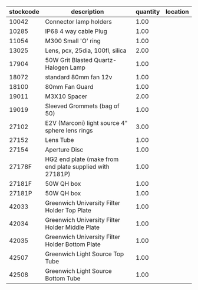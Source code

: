 |stockcode|description|quantity|location|
|---------|-----------|--------|--------|
|10042|Connector lamp holders|1.00||
|10285|IP68 4 way cable Plug|1.00||
|11054|M300 Small 'O' ring|1.00||
|13025|Lens, pcx, 25dia, 100fl, silica|2.00||
|17904|50W Grit Blasted Quartz-Halogen Lamp|1.00||
|18072|standard 80mm fan 12v|1.00||
|18100|80mm Fan Guard|1.00||
|19011|M3X10 Spacer|2.00||
|19019|Sleeved Grommets (bag of 50)|1.00||
|27102|E2V (Marconi) light source 4" sphere lens rings|3.00||
|27152|Lens Tube|1.00||
|27154|Aperture Disc|1.00||
|27178F|HG2 end plate (make from end plate supplied with 27181P)|1.00||
|27181F|50W QH box|1.00||
|27181P|50W QH box|1.00||
|42033|Greenwich University Filter Holder Top Plate|1.00||
|42034|Greenwich University Filter Holder Middle Plate|1.00||
|42035|Greenwich University Filter Holder Bottom Plate|1.00||
|42507|Greenwich Light Source Top Tube|1.00||
|42508|Greenwich Light Source Bottom Tube|1.00||
